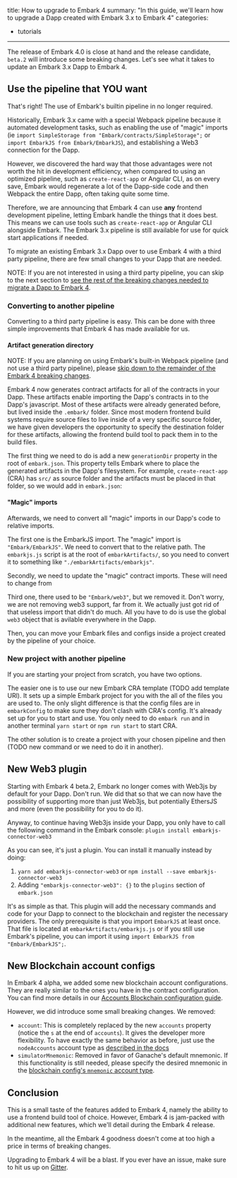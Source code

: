 title: How to upgrade to Embark 4
summary: "In this guide, we'll learn how to upgrade a Dapp created with Embark 3.x to Embark 4"
categories:
  - tutorials
---

The release of Embark 4.0 is close at hand and the release candidate, `beta.2` will introduce some breaking changes. Let's see what it takes to update an Embark 3.x Dapp to Embark 4.

## Use the pipeline that YOU want

That's right! The use of Embark's builtin pipeline in no longer required.

Historically, Embark 3.x came with a special Webpack pipeline because it automated development tasks, such as enabling the use of "magic" imports (ie `import SimpleStorage from "Embark/contracts/SimpleStorage";` or `import EmbarkJS from Embark/EmbarkJS`), and establishing a Web3 connection for the Dapp.

However, we discovered the hard way that those advantages were not worth the hit in development efficiency, when compared to using an optimized pipeline, such as `create-react-app` or Angular CLI, as on every save, Embark would regenerate a lot of the Dapp-side code and then Webpack the entire Dapp, often taking quite some time.

Therefore, we are announcing that Embark 4 can use **any** frontend development pipeline, letting Embark handle the things that it does best. This means we can use tools such as `create-react-app` or Angular CLI alongside Embark. The Embark 3.x pipeline is still available for use for quick start applications if needed.

To migrate an existing Embark 3.x Dapp over to use Embark 4 with a third party pipeline, there are few small changes to your Dapp that are needed.

NOTE: If you are not interested in using a third party pipeline, you can skip to the next section to [see the rest of the breaking changes needed to migrate a Dapp to Embark 4](#New-Web3-plugin).

### Converting to another pipeline
Converting to a third party pipeline is easy. This can be done with three simple improvements that Embark 4 has made available for us.
#### Artifact generation directory
NOTE: If you are planning on using Embark's built-in Webpack pipeline (and not use a third party pipeline), please [skip down to the remainder of the Embark 4 breaking changes](#New-Web3-plugin).

Embark 4 now generates contract artifacts for all of the contracts in your Dapp. These artifacts enable importing the Dapp's contracts in to the Dapp's javascript. Most of these artifacts were already generated before, but lived inside the `.embark/` folder. Since most modern frontend build systems require source files to live inside of a very specific source folder, we have given developers the opportunity to specify the destination folder for these artifacts, allowing the frontend build tool to pack them in to the build files.

The first thing we need to do is add a new `generationDir` property in the root of `embark.json`. This property tells Embark where to place the generated artifacts in the Dapp's filesystem. For example, `create-react-app` (CRA) has `src/` as source folder and the artifacts must be placed in that folder, so we would add in `embark.json`:


#### "Magic" imports
Afterwards, we need to convert all "magic" imports in our Dapp's code to relative imports.

The first one is the EmbarkJS import. The "magic" import is `"Embark/EmbarkJS"`. We need to convert that to the relative path. The `embarkjs.js` script is at the root of  `embarkArtifacts/`, so you need to convert it to something like `"./embarkArtifacts/embarkjs"`.

Secondly, we need to update the "magic" contract imports. These will need to change from 

Third one, there used to be `"Embark/web3"`, but we removed it. Don't worry, we are not removing web3 support, far from it. We actually just got rid of that useless import that didn't do much. All you have to do is use the global `web3` object that is avilable everywhere in the Dapp.

Then, you can move your Embark files and configs inside a project created by the pipeline of your choice.

### New project with another pipeline

If you are starting your project from scratch, you have two options.

The easier one is to use our new Embark CRA template (TODO add template URl). It sets up a simple Embark project for you with the all of the files you are used to. The only slight difference is that the config files are in `embarkConfig` to make sure they don't clash with CRA's config. It's already set up for you to start and use. You only need to do `embark run` and in another terminal `yarn start` or `npm run start` to start CRA.

The other solution is to create a project with your chosen pipeline and then (TODO new command or we need to do it in another).

## New Web3 plugin

Starting with Embark 4 beta.2, Embark no longer comes with Web3js by default for your Dapp. Don't run. We did that so that we can now have the possibility of supporting more than just Web3js, but potentially EthersJS and more (even the possibility for you to do it).

Anyway, to continue having Web3js inside your Dapp, you only have to call the following command in the Embark console: `plugin install embarkjs-connector-web3`

As you can see, it's just a plugin. You can install it manually instead by doing:
1. `yarn add embarkjs-connector-web3` or `npm install --save embarkjs-connector-web3`
2. Adding `"embarkjs-connector-web3": {}` to the `plugins` section of `embark.json`

It's as simple as that. This plugin will add the necessary commands and code for your Dapp to connect to the blockchain and register the necessary providers. The only prerequisite is that you import `EmbarkJS` at least once. That file is located at `embarkArtifacts/embarkjs.js` or if you still use Embark's pipeline, you can import it using `import EmbarkJS from "Embark/EmbarkJS";`.

## New Blockchain account configs

In Embark 4 alpha, we added some new blockchain account configurations. They are really similar to the ones you have in the contract configuration. You can find more details in our [Accounts Blockchain configuration guide](https://embark-site-develop.netlify.com/docs/blockchain_accounts_configuration.html).

However, we did introduce some small breaking changes. We removed: 
- `account`: This is completely replaced by the new `accounts` property (notice the `s` at the end of `accounts`). It gives the developer more flexibility. To have exactly the same behavior as before, just use the `nodeAccounts` account type as [described in the docs](https://embark.status.im/docs/blockchain_accounts_configuration.md#parameter-descriptions)
- `simulatorMnemonic`: Removed in favor of Ganache's default mnemonic. If this functionality is still needed, please specify the desired mnemonic in the [blockchain config's `mnemonic` account type](https://embark.status.im/docs/blockchain_accounts_configuration.md#parameter-descriptions).

## Conclusion

This is a small taste of the features added to Embark 4, namely the ability to use a frontend build tool of choice. However, Embark 4 is jam-packed with additional new features, which we'll detail during the Embark 4 release.

In the meantime, all the Embark 4 goodness doesn't come at too high a price in terms of breaking changes.

Upgrading to Embark 4 will be a blast. If you ever have an issue, make sure to hit us up on [Gitter](https://gitter.im/embark-framework/Lobby).
